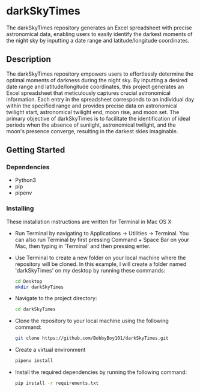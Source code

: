 # darkSkyTimes

The darkSkyTimes repository generates an Excel spreadsheet with precise astronomical data, enabling users to easily identify the darkest moments of the night sky by inputting a date range and latitude/longitude coordinates.

## Description
The darkSkyTimes repository empowers users to effortlessly determine the optimal moments of darkness during the night sky. By inputting a desired date range and latitude/longitude coordinates, this project generates an Excel spreadsheet that meticulously captures crucial astronomical information. Each entry in the spreadsheet corresponds to an individual day within the specified range and provides precise data on astronomical twilight start, astronomical twilight end, moon rise, and moon set. The primary objective of darkSkyTimes is to facilitate the identification of ideal periods when the absence of sunlight, astronomical twilight, and the moon's presence converge, resulting in the darkest skies imaginable.

## Getting Started

### Dependencies
* Python3
* pip
* pipenv

### Installing
These installation instructions are written for Terminal in Mac OS X

* Run Terminal by navigating to Applications -> Utilities -> Terminal. You can also run Terminal by first pressing Command + Space Bar on your Mac, then typing in 'Terminal' and then pressing enter. 

* Use Terminal to create a new folder on your local machine where the repository will be cloned. In this example, I will create a folder named 'darkSkyTimes' on my desktop by running these commands:
   ```bash
   cd Desktop
   mkdir darkSkyTimes

* Navigate to the project directory:
   ```bash
   cd darkSkyTimes
   
* Clone the repository to your local machine using the following command:
   ```bash
   git clone https://github.com/BobbyBoy101/darkSkyTimes.git
   
* Create a virtual environment
   ```bash
   pipenv install

* Install the required dependencies by running the following command:
   ```bash
   pip install -r requirements.txt

